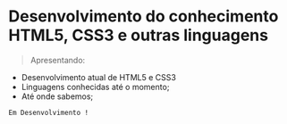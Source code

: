 <h1>Desenvolvimento do conhecimento HTML5, CSS3 e outras linguagens</h1>

> Apresentando: 

- Desenvolvimento atual de HTML5 e CSS3
- Linguagens conhecidas até o momento;
- Até onde sabemos;

```
Em Desenvolvimento !
``` 
